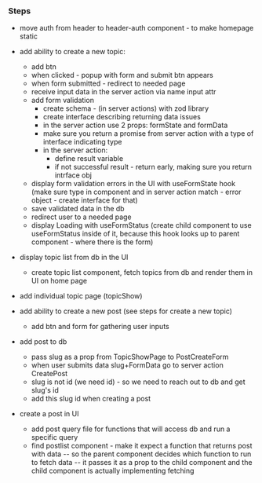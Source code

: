 ### Steps

-   move auth from header to header-auth component - to make homepage static

-   add ability to create a new topic:

    -   add btn
    -   when clicked - popup with form and submit btn appears
    -   when form submitted - redirect to needed page
    -   receive input data in the server action via name input attr
    -   add form validation
        -   create schema - (in server actions) with zod library
        -   create interface describing returning data issues
        -   in the server action use 2 props: formState and formData
        -   make sure you return a promise from server action with a type of interface indicating type
        -   in the server action:
            -   define result variable
            -   if not successful result - return early, making sure you return intrface obj
    -   display form validation errors in the UI with useFormState hook (make sure type in component and in server action match - error object - create interface for that)
    -   save validated data in the db
    -   redirect user to a needed page
    -   display Loading with useFormStatus (create child component to use useFormStatus inside of it, because this hook looks up to parent component - where there is the form)

-   display topic list from db in the UI

    -   create topic list component, fetch topics from db and render them in UI on home page

-   add individual topic page (topicShow)
-   add ability to create a new post (see steps for create a new topic)
    -   add btn and form for gathering user inputs
-   add post to db
    -   pass slug as a prop from TopicShowPage to PostCreateForm
    -   when user submits data slug+FormData go to server action CreatePost
    -   slug is not id (we need id) - so we need to reach out to db and get slug's id
    -   add this slug id when creating a post
-   create a post in UI
    -   add post query file for functions that will access db and run a specific query
    -   find postlist component - make it expect a function that returns post with data
        -- so the parent component decides which function to run to fetch data
        -- it passes it as a prop to the child component and the child component is actually implementing fetching
